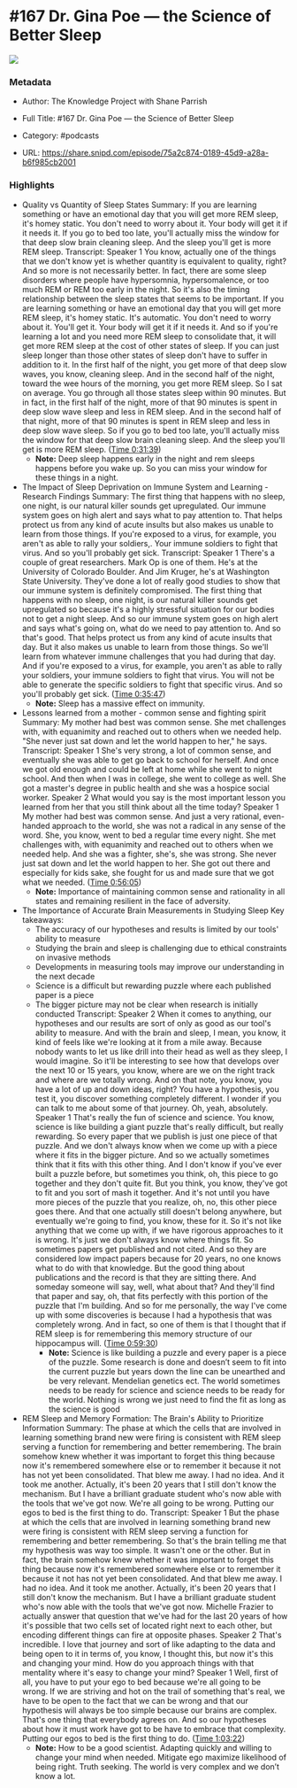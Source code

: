 # #167 Dr. Gina Poe —  the Science of Better Sleep

![](https://wsrv.nl/?url=https%3A%2F%2Fssl-static.libsyn.com%2Fp%2Fassets%2F5%2F9%2F0%2F7%2F590730c5f73a2ccebafc7308ab683e82%2Fknowledge-project-small.png&w=100&h=100)

### Metadata

- Author: The Knowledge Project with Shane Parrish
- Full Title: #167 Dr. Gina Poe —  the Science of Better Sleep
- Category: #podcasts



- URL: https://share.snipd.com/episode/75a2c874-0189-45d9-a28a-b6f985cb2001

### Highlights

- Quality vs Quantity of Sleep States
  Summary:
  If you are learning something or have an emotional day that you will get more REM sleep, it's homey static. You don't need to worry about it. Your body will get it if it needs it. If you go to bed too late, you'll actually miss the window for that deep slow brain cleaning sleep. And the sleep you'll get is more REM sleep.
  Transcript:
  Speaker 1
  You know, actually one of the things that we don't know yet is whether quantity is equivalent to quality, right? And so more is not necessarily better. In fact, there are some sleep disorders where people have hypersomnia, hypersomalence, or too much REM or REM too early in the night. So it's also the timing relationship between the sleep states that seems to be important. If you are learning something or have an emotional day that you will get more REM sleep, it's homey static. It's automatic. You don't need to worry about it. You'll get it. Your body will get it if it needs it. And so if you're learning a lot and you need more REM sleep to consolidate that, it will get more REM sleep at the cost of other states of sleep. If you can just sleep longer than those other states of sleep don't have to suffer in addition to it. In the first half of the night, you get more of that deep slow waves, you know, cleaning sleep. And in the second half of the night, toward the wee hours of the morning, you get more REM sleep. So I sat on average. You go through all those states sleep within 90 minutes. But in fact, in the first half of the night, more of that 90 minutes is spent in deep slow wave sleep and less in REM sleep. And in the second half of that night, more of that 90 minutes is spent in REM sleep and less in deep slow wave sleep. So if you go to bed too late, you'll actually miss the window for that deep slow brain cleaning sleep. And the sleep you'll get is more REM sleep. ([Time 0:31:39](https://share.snipd.com/snip/cebe0c94-cb04-4838-9efe-024200c18d6e))
    - **Note:** Deep sleep happens early in the night and rem sleeps happens before you wake up. So you can miss your window for these things in a night.
- The Impact of Sleep Deprivation on Immune System and Learning - Research Findings
  Summary:
  The first thing that happens with no sleep, one night, is our natural killer sounds get upregulated. Our immune system goes on high alert and says what to pay attention to. That helps protect us from any kind of acute insults but also makes us unable to learn from those things. If you're exposed to a virus, for example, you aren't as able to rally your soldiers,. Your immune soldiers to fight that virus. And so you'll probably get sick.
  Transcript:
  Speaker 1
  There's a couple of great researchers. Mark Op is one of them. He's at the University of Colorado Boulder. And Jim Kruger, he's at Washington State University. They've done a lot of really good studies to show that our immune system is definitely compromised. The first thing that happens with no sleep, one night, is our natural killer sounds get upregulated so because it's a highly stressful situation for our bodies not to get a night sleep. And so our immune system goes on high alert and says what's going on, what do we need to pay attention to. And so that's good. That helps protect us from any kind of acute insults that day. But it also makes us unable to learn from those things. So we'll learn from whatever immune challenges that you had during that day. And if you're exposed to a virus, for example, you aren't as able to rally your soldiers, your immune soldiers to fight that virus. You will not be able to generate the specific soldiers to fight that specific virus. And so you'll probably get sick. ([Time 0:35:47](https://share.snipd.com/snip/685191e3-27fa-4db5-84de-399ef9bbbd09))
    - **Note:** Sleep has a massive effect on immunity.
- Lessons learned from a mother - common sense and fighting spirit
  Summary:
  My mother had best was common sense. She met challenges with, with equanimity and reached out to others when we needed help. "She never just sat down and let the world happen to her," he says.
  Transcript:
  Speaker 1
  She's very strong, a lot of common sense, and eventually she was able to get go back to school for herself. And once we got old enough and could be left at home while she went to night school. And then when I was in college, she went to college as well. She got a master's degree in public health and she was a hospice social worker.
  Speaker 2
  What would you say is the most important lesson you learned from her that you still think about all the time today?
  Speaker 1
  My mother had best was common sense. And just a very rational, even-handed approach to the world, she was not a radical in any sense of the word. She, you know, went to bed a regular time every night. She met challenges with, with equanimity and reached out to others when we needed help. And she was a fighter, she's, she was strong. She never just sat down and let the world happen to her. She got out there and especially for kids sake, she fought for us and made sure that we got what we needed. ([Time 0:56:05](https://share.snipd.com/snip/b3469ea9-034e-4840-865d-a391fcfd8550))
    - **Note:** Importance of maintaining common sense and rationality in all states and remaining resilient in the face of adversity.
- The Importance of Accurate Brain Measurements in Studying Sleep
  Key takeaways:
  - The accuracy of our hypotheses and results is limited by our tools' ability to measure
  - Studying the brain and sleep is challenging due to ethical constraints on invasive methods
  - Developments in measuring tools may improve our understanding in the next decade
  - Science is a difficult but rewarding puzzle where each published paper is a piece
  - The bigger picture may not be clear when research is initially conducted
  Transcript:
  Speaker 2
  When it comes to anything, our hypotheses and our results are sort of only as good as our tool's ability to measure. And with the brain and sleep, I mean, you know, it kind of feels like we're looking at it from a mile away. Because nobody wants to let us like drill into their head as well as they sleep, I would imagine. So it'll be interesting to see how that develops over the next 10 or 15 years, you know, where are we on the right track and where are we totally wrong. And on that note, you know, you have a lot of up and down ideas, right? You have a hypothesis, you test it, you discover something completely different. I wonder if you can talk to me about some of that journey. Oh, yeah, absolutely.
  Speaker 1
  That's really the fun of science and science. You know, science is like building a giant puzzle that's really difficult, but really rewarding. So every paper that we publish is just one piece of that puzzle. And we don't always know when we come up with a piece where it fits in the bigger picture. And so we actually sometimes think that it fits with this other thing. And I don't know if you've ever built a puzzle before, but sometimes you think, oh, this piece to go together and they don't quite fit. But you think, you know, they've got to fit and you sort of mash it together. And it's not until you have more pieces of the puzzle that you realize, oh, no, this other piece goes there. And that one actually still doesn't belong anywhere, but eventually we're going to find, you know, these for it. So it's not like anything that we come up with, if we have rigorous approaches to it is wrong. It's just we don't always know where things fit. So sometimes papers get published and not cited. And so they are considered low impact papers because for 20 years, no one knows what to do with that knowledge. But the good thing about publications and the record is that they are sitting there. And someday someone will say, well, what about that? And they'll find that paper and say, oh, that fits perfectly with this portion of the puzzle that I'm building. And so for me personally, the way I've come up with some discoveries is because I had a hypothesis that was completely wrong. And in fact, so one of them is that I thought that if REM sleep is for remembering this memory structure of our hippocampus will. ([Time 0:59:30](https://share.snipd.com/snip/a77b9ad6-36c3-457a-b70c-cb410995b2da))
    - **Note:** Science is like building a puzzle and every paper is a piece of the puzzle. Some research is done and doesn’t seem to fit into the current puzzle but years down the line can be unearthed and be very relevant. Mendelian genetics ect. The world sometimes needs to be ready for science and science needs to be ready for the world. Nothing is wrong we just need to find the fit as long as the science is good
- REM Sleep and Memory Formation: The Brain's Ability to Prioritize Information
  Summary:
  The phase at which the cells that are involved in learning something brand new were firing is consistent with REM sleep serving a function for remembering and better remembering. The brain somehow knew whether it was important to forget this thing because now it's remembered somewhere else or to remember it because it not has not yet been consolidated. That blew me away. I had no idea. And it took me another. Actually, it's been 20 years that I still don't know the mechanism. But I have a brilliant graduate student who's now able with the tools that we've got now. We're all going to be wrong. Putting our egos to bed is the first thing to do.
  Transcript:
  Speaker 1
  But the phase at which the cells that are involved in learning something brand new were firing is consistent with REM sleep serving a function for remembering and better remembering. So that's the brain telling me that my hypothesis was way too simple. It wasn't one or the other. But in fact, the brain somehow knew whether it was important to forget this thing because now it's remembered somewhere else or to remember it because it not has not yet been consolidated. And that blew me away. I had no idea. And it took me another. Actually, it's been 20 years that I still don't know the mechanism. But I have a brilliant graduate student who's now able with the tools that we've got now. Michelle Frazier to actually answer that question that we've had for the last 20 years of how it's possible that two cells set of located right next to each other, but encoding different things can fire at opposite phases.
  Speaker 2
  That's incredible. I love that journey and sort of like adapting to the data and being open to it in terms of, you know, I thought this, but now it's this and changing your mind. How do you approach things with that mentality where it's easy to change your mind?
  Speaker 1
  Well, first of all, you have to put your ego to bed because we're all going to be wrong. If we are striving and hot on the trail of something that's real, we have to be open to the fact that we can be wrong and that our hypothesis will always be too simple because our brains are complex. That's one thing that everybody agrees on. And so our hypotheses about how it must work have got to be have to embrace that complexity. Putting our egos to bed is the first thing to do. ([Time 1:03:22](https://share.snipd.com/snip/e40c8599-0d04-4ecb-8336-3f0415c335e6))
    - **Note:** How to be a good scientist. Adapting quickly and willing to change your mind when needed. Mitigate ego maximize likelihood of being right. Truth seeking. The world is very complex and we don’t know a lot.
